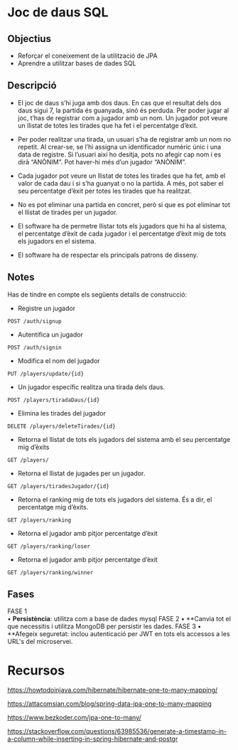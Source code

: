 # Joc de daus SQL

## Objectius
- Reforçar el coneixement de la utilització de JPA
- Aprendre a utilitzar bases de dades SQL

## Descripció
- El joc de daus s’hi juga amb dos daus. En cas que el resultat dels dos daus sigui 7, la partida és guanyada, sinó és perduda. Per poder jugar al joc, t’has de registrar com a jugador amb un nom. Un jugador pot veure un llistat de totes les tirades que ha fet i el percentatge d’èxit.

- Per poder realitzar una tirada, un usuari s’ha de registrar amb un nom no repetit. Al crear-se, se l’hi assigna un identificador numèric únic i una data de registre. Si l’usuari així ho desitja, pots no afegir cap nom i es dirà “ANÒNIM”. Pot haver-hi més d’un jugador “ANÒNIM”.
- Cada jugador pot veure un llistat de totes les tirades que ha fet, amb el valor de cada dau i si s’ha guanyat o no la partida. A més, pot saber el seu percentatge d’èxit per totes les tirades que ha realitzat.
- No es pot eliminar una partida en concret, però si que es pot eliminar tot el llistat de tirades per un jugador.
- El software ha de permetre llistar tots els jugadors que hi ha al sistema, el percentatge d’èxit de cada jugador i el percentatge d’èxit mig de tots els jugadors en el sistema.
- El software ha de respectar els principals patrons de disseny.


## Notes
Has de tindre en compte els següents detalls de construcció:
- Registre un jugador
```
POST /auth/signup
```

- Autentifica un jugador
```
POST /auth/signin
```

- Modifica el nom del jugador
```
PUT /players/update/{id}
```

- Un jugador específic realitza una tirada dels daus.
```
POST /players/tiradaDaus/{id}
```

- Elimina les tirades del jugador
```
DELETE /players/deleteTirades/{id}
```

- Retorna el llistat de tots els jugadors del sistema amb el seu
  percentatge mig d’èxits
```
GET /players/
```

- Retorna el llistat de jugades per un jugador.
```
GET /players/tiradesJugador/{id}
```

- Retorna el ranking mig de tots els jugadors del sistema.
  És a dir, el percentatge mig d’èxits.
```
GET /players/ranking
```

- Retorna el jugador amb pitjor percentatge d’èxit
```
GET /players/ranking/loser
``` 

- Retorna el jugador amb pitjor percentatge d’èxit
```
GET /players/ranking/winner
```


## Fases
FASE 1  
• **Persistència**: utilitza com a base de dades mysql
FASE 2
• **Canvia tot el que necessitis i utilitza MongoDB per persistir les dades.
FASE 3
• **Afegeix seguretat: inclou autenticació per JWT en  tots els accessos a les URL's del microservei.

# Recursos

https://howtodoinjava.com/hibernate/hibernate-one-to-many-mapping/

https://attacomsian.com/blog/spring-data-jpa-one-to-many-mapping

https://www.bezkoder.com/jpa-one-to-many/

https://stackoverflow.com/questions/63985536/generate-a-timestamp-in-a-column-while-inserting-in-spring-hibernate-and-postgr
